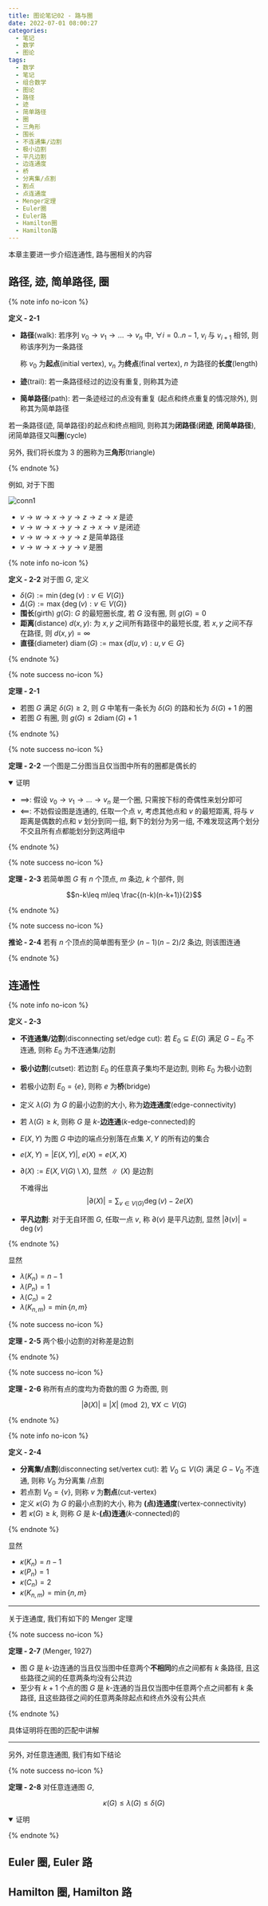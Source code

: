 ```yaml
---
title: 图论笔记02 - 路与圈
date: 2022-07-01 08:00:27
categories:
  - 笔记
  - 数学
  - 图论
tags:
  - 数学
  - 笔记
  - 组合数学
  - 图论
  - 路径
  - 迹
  - 简单路径
  - 圈
  - 三角形
  - 围长
  - 不连通集/边割
  - 极小边割
  - 平凡边割
  - 边连通度
  - 桥
  - 分离集/点割
  - 割点
  - 点连通度
  - Menger定理
  - Euler圈
  - Euler路
  - Hamilton圈
  - Hamilton路
---
```


本章主要进一步介绍连通性, 路与圈相关的内容

<!-- more -->

## 路径, 迹, 简单路径, 圈

{% note info no-icon %}

**<a id="def-2-1">定义 - 2-1</a>**

- **路径**(walk): 若序列 $v_0\to v_1\to...\to v_n$ 中, $\forall i=0..n-1$, $v_i$ 与 $v_{i+1}$ 相邻, 则称该序列为一条路径

  称 $v_0$ 为**起点**(initial vertex), $v_n$ 为**终点**(final vertex), $n$ 为路径的**长度**(length)

- **迹**(trail): 若一条路径经过的边没有重复, 则称其为迹
- **简单路径**(path): 若一条迹经过的点没有重复 (起点和终点重复的情况除外), 则称其为简单路径

若一条路径(迹, 简单路径)的起点和终点相同, 则称其为**闭路径**(**闭迹**, **闭简单路径**), 闭简单路径又叫**圈**(cycle)

另外, 我们将长度为 3 的圈称为**三角形**(triangle)

{% endnote %}

例如, 对于下图

![conn1](conn1.svg)

- $v\to w\to x\to y\to z\to z\to x$ 是迹
- $v\to w\to x\to y\to z\to x\to v$ 是闭迹
- $v\to w\to x\to y\to z$ 是简单路径
- $v\to w\to x\to y\to v$ 是圈

{% note info no-icon %}

**<a id="def-2-2">定义 - 2-2</a>** 对于图 $G$, 定义

- $\delta(G):=\min\{\deg(v):v\in V(G)\}$
- $\Delta(G):=\max\{\deg(v):v\in V(G)\}$
- **围长**(girth) $g(G)$: $G$ 的最短圈长度, 若 $G$ 没有圈, 则 $g(G)=0$
- **距离**(distance) $d(x,y)$: 为 $x,y$ 之间所有路径中的最短长度, 若 $x,y$ 之间不存在路径, 则 $d(x,y)=\infty$
- **直径**(diameter) $\operatorname{diam}(G):=\max\{d(u,v):u,v\in G\}$

{% endnote %}

{% note success no-icon %}

**<a id="th-2-1">定理 - 2-1</a>**

- 若图 $G$ 满足 $\delta(G)\geq 2$, 则 $G$ 中笔有一条长为 $\delta(G)$ 的路和长为 $\delta(G)+1$ 的圈
- 若图 $G$ 有圈, 则 $g(G)\leq 2\operatorname{diam}(G)+1$

{% endnote %}

{% note success no-icon %}

**<a id="th-2-2">定理 - 2-2</a>** 一个图是二分图当且仅当图中所有的圈都是偶长的

<details open>
<summary>证明</summary>

- $\implies$: 假设 $v_0\to v_1\to...\to v_n$ 是一个圈, 只需按下标的奇偶性来划分即可
- $\impliedby$: 不妨假设图是连通的, 任取一个点 $v$, 考虑其他点和 $v$ 的最短距离, 将与 $v$ 距离是偶数的点和 $v$ 划分到同一组, 剩下的划分为另一组, 不难发现这两个划分不交且所有点都能划分到这两组中

</details>

{% endnote %}

{% note success no-icon %}

**<a id="th-2-3">定理 - 2-3</a>** 若简单图 $G$ 有 $n$ 个顶点, $m$ 条边, $k$ 个部件, 则

$$n-k\leq m\leq \frac{(n-k)(n-k+1)}{2}$$

{% endnote %}

{% note success no-icon %}

**<a id="coll-2-4">推论 - 2-4</a>** 若有 $n$ 个顶点的简单图有至少 $(n-1)(n-2)/2$ 条边, 则该图连通

{% endnote %}

## 连通性

{% note info no-icon %}

**<a id="def-2-3">定义 - 2-3</a>**

- **不连通集/边割**(disconnecting set/edge cut): 若 $E_0\subseteq E(G)$ 满足 $G-E_0$ 不连通, 则称 $E_0$ 为不连通集/边割
- **极小边割**(cutset): 若边割 $E_0$ 的任意真子集均不是边割, 则称 $E_0$ 为极小边割
- 若极小边割 $E_0=\{e\}$, 则称 $e$ 为**桥**(bridge)
- 定义 $\lambda(G)$ 为 $G$ 的最小边割的大小, 称为**边连通度**(edge-connectivity)
- 若 $\lambda(G)\geq k$, 则称 $G$ 是 $k$-**边连通**($k$-edge-connected)的

- $E(X,Y)$ 为图 $G$ 中边的端点分别落在点集 $X,Y$ 的所有边的集合
- $e(X,Y)=|E(X,Y)|$, $e(X)=e(X,X)$
- $\partial(X):=E(X,V(G)\setminus X)$, 显然 $\parallel(X)$ 是边割

  不难得出
  $$|\partial(X)|=\sum_{v\in V(G)}\deg(v)-2e(X)$$

- **平凡边割**: 对于无自环图 $G$, 任取一点 $v$, 称 $\partial(v)$ 是平凡边割, 显然 $|\partial(v)|=\deg(v)$

{% endnote %}

显然

- $\lambda(K_n)=n-1$
- $\lambda(P_n)=1$
- $\lambda(C_n)=2$
- $\lambda(K_{n,m})=\min\{n,m\}$

{% note success no-icon %}

**<a id="th-2-5">定理 - 2-5</a>** 两个极小边割的对称差是边割

{% endnote %}

{% note success no-icon %}

**<a id="th-2-6">定理 - 2-6</a>** 称所有点的度均为奇数的图 $G$ 为奇图, 则

$$|\partial(X)|\equiv|X|\pmod 2,~\forall X\subset V(G)$$

{% endnote %}

{% note info no-icon %}

**<a id="def-2-4">定义 - 2-4</a>**

- **分离集/点割**(disconnecting set/vertex cut): 若 $V_0\subseteq V(G)$ 满足 $G-V_0$ 不连通, 则称 $V_0$ 为分离集 /点割
- 若点割 $V_0=\{v\}$, 则称 $v$ 为**割点**(cut-vertex)
- 定义 $\kappa(G)$ 为 $G$ 的最小点割的大小, 称为 **(点)连通度**(vertex-connectivity)
- 若 $\kappa(G)\geq k$, 则称 $G$ 是 $k$-**(点)连通**($k$-connected)的

{% endnote %}

显然

- $\kappa(K_n)=n-1$
- $\kappa(P_n)=1$
- $\kappa(C_n)=2$
- $\kappa(K_{n,m})=\min\{n,m\}$

---

关于连通度, 我们有如下的 Menger 定理

{% note success no-icon %}

**<a id="th-2-7">定理 - 2-7</a>** (Menger, 1927)

- 图 $G$ 是 $k$-边连通的当且仅当图中任意两个**不相同**的点之间都有 $k$ 条路径, 且这些路径之间的任意两条均没有公共边
- 至少有 $k+1$ 个点的图 $G$ 是 $k$-连通的当且仅当图中任意两个点之间都有 $k$ 条路径, 且这些路径之间的任意两条除起点和终点外没有公共点

{% endnote %}

具体证明将在图的匹配中讲解

---

另外, 对任意连通图, 我们有如下结论

{% note success no-icon %}

**<a id="th-2-8">定理 - 2-8</a>** 对任意连通图 $G$,

$$\kappa(G)\leq\lambda(G)\leq\delta(G)$$

<details open>
<summary>证明</summary>

</details>

{% endnote %}

## Euler 圈, Euler 路

## Hamilton 圈, Hamilton 路
